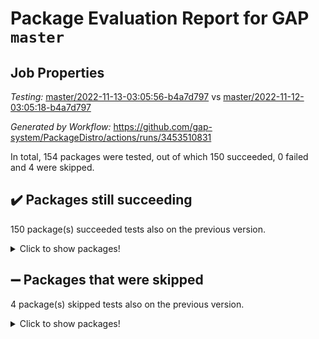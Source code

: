 # Package Evaluation Report for GAP `master`

## Job Properties

*Testing:* [master/2022-11-13-03:05:56-b4a7d797](https://github.com/gap-system/PackageDistro/blob/data/reports/master/2022-11-13-03:05:56-b4a7d797) vs [master/2022-11-12-03:05:18-b4a7d797](https://github.com/gap-system/PackageDistro/blob/data/reports/master/2022-11-12-03:05:18-b4a7d797)

*Generated by Workflow:* https://github.com/gap-system/PackageDistro/actions/runs/3453510831

In total, 154 packages were tested, out of which 150 succeeded, 0 failed and 4 were skipped.

## :heavy_check_mark: Packages still succeeding

150 package(s) succeeded tests also on the previous version.
<details><summary>Click to show packages!</summary>

- 4ti2interface 2022.09-01 [(success)](https://github.com/gap-system/PackageDistro/actions/runs/3453510831/jobs/5764231566)
- ace 5.6.1 [(success)](https://github.com/gap-system/PackageDistro/actions/runs/3453510831/jobs/5764231587)
- aclib 1.3.2 [(success)](https://github.com/gap-system/PackageDistro/actions/runs/3453510831/jobs/5764231603)
- agt 0.3 [(success)](https://github.com/gap-system/PackageDistro/actions/runs/3453510831/jobs/5764231619)
- alnuth 3.2.1 [(success)](https://github.com/gap-system/PackageDistro/actions/runs/3453510831/jobs/5764231631)
- anupq 3.2.6 [(success)](https://github.com/gap-system/PackageDistro/actions/runs/3453510831/jobs/5764231646)
- atlasrep 2.1.6 [(success)](https://github.com/gap-system/PackageDistro/actions/runs/3453510831/jobs/5764231658)
- autodoc 2022.10.20 [(success)](https://github.com/gap-system/PackageDistro/actions/runs/3453510831/jobs/5764231675)
- automata 1.15 [(success)](https://github.com/gap-system/PackageDistro/actions/runs/3453510831/jobs/5764231688)
- automgrp 1.3.2 [(success)](https://github.com/gap-system/PackageDistro/actions/runs/3453510831/jobs/5764231698)
- autpgrp 1.11 [(success)](https://github.com/gap-system/PackageDistro/actions/runs/3453510831/jobs/5764231708)
- cap 2022.11-11 [(success)](https://github.com/gap-system/PackageDistro/actions/runs/3453510831/jobs/5764231718)
- caratinterface 2.3.4 [(success)](https://github.com/gap-system/PackageDistro/actions/runs/3453510831/jobs/5764231733)
- cddinterface 2022.11.01 [(success)](https://github.com/gap-system/PackageDistro/actions/runs/3453510831/jobs/5764231745)
- circle 1.6.5 [(success)](https://github.com/gap-system/PackageDistro/actions/runs/3453510831/jobs/5764231759)
- classicpres 1.22 [(success)](https://github.com/gap-system/PackageDistro/actions/runs/3453510831/jobs/5764231773)
- cohomolo 1.6.10 [(success)](https://github.com/gap-system/PackageDistro/actions/runs/3453510831/jobs/5764231785)
- congruence 1.2.4 [(success)](https://github.com/gap-system/PackageDistro/actions/runs/3453510831/jobs/5764231797)
- corelg 1.56 [(success)](https://github.com/gap-system/PackageDistro/actions/runs/3453510831/jobs/5764231813)
- crime 1.6 [(success)](https://github.com/gap-system/PackageDistro/actions/runs/3453510831/jobs/5764231830)
- crisp 1.4.5 [(success)](https://github.com/gap-system/PackageDistro/actions/runs/3453510831/jobs/5764231849)
- crypting 0.10.4 [(success)](https://github.com/gap-system/PackageDistro/actions/runs/3453510831/jobs/5764231859)
- cryst 4.1.25 [(success)](https://github.com/gap-system/PackageDistro/actions/runs/3453510831/jobs/5764231875)
- crystcat 1.1.10 [(success)](https://github.com/gap-system/PackageDistro/actions/runs/3453510831/jobs/5764231888)
- ctbllib 1.3.4 [(success)](https://github.com/gap-system/PackageDistro/actions/runs/3453510831/jobs/5764231905)
- cubefree 1.19 [(success)](https://github.com/gap-system/PackageDistro/actions/runs/3453510831/jobs/5764231919)
- curlinterface 2.3.1 [(success)](https://github.com/gap-system/PackageDistro/actions/runs/3453510831/jobs/5764231935)
- cvec 2.7.6 [(success)](https://github.com/gap-system/PackageDistro/actions/runs/3453510831/jobs/5764231949)
- datastructures 0.3.0 [(success)](https://github.com/gap-system/PackageDistro/actions/runs/3453510831/jobs/5764231972)
- deepthought 1.0.6 [(success)](https://github.com/gap-system/PackageDistro/actions/runs/3453510831/jobs/5764231990)
- design 1.7 [(success)](https://github.com/gap-system/PackageDistro/actions/runs/3453510831/jobs/5764232000)
- difsets 2.3.1 [(success)](https://github.com/gap-system/PackageDistro/actions/runs/3453510831/jobs/5764232016)
- digraphs 1.6.0 [(success)](https://github.com/gap-system/PackageDistro/actions/runs/3453510831/jobs/5764232035)
- edim 1.3.6 [(success)](https://github.com/gap-system/PackageDistro/actions/runs/3453510831/jobs/5764232052)
- example 4.3.2 [(success)](https://github.com/gap-system/PackageDistro/actions/runs/3453510831/jobs/5764232066)
- examplesforhomalg 2022.10-01 [(success)](https://github.com/gap-system/PackageDistro/actions/runs/3453510831/jobs/5764232079)
- factint 1.6.3 [(success)](https://github.com/gap-system/PackageDistro/actions/runs/3453510831/jobs/5764232096)
- ferret 1.0.9 [(success)](https://github.com/gap-system/PackageDistro/actions/runs/3453510831/jobs/5764232113)
- fga 1.4.0 [(success)](https://github.com/gap-system/PackageDistro/actions/runs/3453510831/jobs/5764232132)
- fining 1.5.1 [(success)](https://github.com/gap-system/PackageDistro/actions/runs/3453510831/jobs/5764232157)
- float 1.0.3 [(success)](https://github.com/gap-system/PackageDistro/actions/runs/3453510831/jobs/5764232173)
- format 1.4.3 [(success)](https://github.com/gap-system/PackageDistro/actions/runs/3453510831/jobs/5764232198)
- forms 1.2.9 [(success)](https://github.com/gap-system/PackageDistro/actions/runs/3453510831/jobs/5764232234)
- fplsa 1.2.5 [(success)](https://github.com/gap-system/PackageDistro/actions/runs/3453510831/jobs/5764232256)
- fr 2.4.11 [(success)](https://github.com/gap-system/PackageDistro/actions/runs/3453510831/jobs/5764232276)
- francy 1.2.5 [(success)](https://github.com/gap-system/PackageDistro/actions/runs/3453510831/jobs/5764232304)
- fwtree 1.3 [(success)](https://github.com/gap-system/PackageDistro/actions/runs/3453510831/jobs/5764232331)
- gapdoc 1.6.6 [(success)](https://github.com/gap-system/PackageDistro/actions/runs/3453510831/jobs/5764232363)
- gauss 2022.11-01 [(success)](https://github.com/gap-system/PackageDistro/actions/runs/3453510831/jobs/5764232394)
- gaussforhomalg 2022.08-03 [(success)](https://github.com/gap-system/PackageDistro/actions/runs/3453510831/jobs/5764232416)
- gbnp 1.0.5 [(success)](https://github.com/gap-system/PackageDistro/actions/runs/3453510831/jobs/5764232440)
- generalizedmorphismsforcap 2022.11-01 [(success)](https://github.com/gap-system/PackageDistro/actions/runs/3453510831/jobs/5764232466)
- genss 1.6.8 [(success)](https://github.com/gap-system/PackageDistro/actions/runs/3453510831/jobs/5764232497)
- gradedmodules 2022.09-02 [(success)](https://github.com/gap-system/PackageDistro/actions/runs/3453510831/jobs/5764232531)
- gradedringforhomalg 2022.10-01 [(success)](https://github.com/gap-system/PackageDistro/actions/runs/3453510831/jobs/5764232588)
- grape 4.8.5 [(success)](https://github.com/gap-system/PackageDistro/actions/runs/3453510831/jobs/5764232650)
- groupoids 1.71 [(success)](https://github.com/gap-system/PackageDistro/actions/runs/3453510831/jobs/5764232721)
- grpconst 2.6.2 [(success)](https://github.com/gap-system/PackageDistro/actions/runs/3453510831/jobs/5764232782)
- guarana 0.96.3 [(success)](https://github.com/gap-system/PackageDistro/actions/runs/3453510831/jobs/5764232856)
- guava 3.17 [(success)](https://github.com/gap-system/PackageDistro/actions/runs/3453510831/jobs/5764232914)
- hap 1.47 [(success)](https://github.com/gap-system/PackageDistro/actions/runs/3453510831/jobs/5764232983)
- hapcryst 0.1.15 [(success)](https://github.com/gap-system/PackageDistro/actions/runs/3453510831/jobs/5764233042)
- hecke 1.5.3 [(success)](https://github.com/gap-system/PackageDistro/actions/runs/3453510831/jobs/5764233082)
- help 3.5 [(success)](https://github.com/gap-system/PackageDistro/actions/runs/3453510831/jobs/5764233111)
- homalg 2022.08-04 [(success)](https://github.com/gap-system/PackageDistro/actions/runs/3453510831/jobs/5764233139)
- homalgtocas 2022.11-02 [(success)](https://github.com/gap-system/PackageDistro/actions/runs/3453510831/jobs/5764233171)
- idrel 2.44 [(success)](https://github.com/gap-system/PackageDistro/actions/runs/3453510831/jobs/5764233193)
- images 1.3.1 [(success)](https://github.com/gap-system/PackageDistro/actions/runs/3453510831/jobs/5764233225)
- intpic 0.3.0 [(success)](https://github.com/gap-system/PackageDistro/actions/runs/3453510831/jobs/5764233255)
- io 4.8.0 [(success)](https://github.com/gap-system/PackageDistro/actions/runs/3453510831/jobs/5764233280)
- io_forhomalg 2022.11-01 [(success)](https://github.com/gap-system/PackageDistro/actions/runs/3453510831/jobs/5764233305)
- irredsol 1.4.3 [(success)](https://github.com/gap-system/PackageDistro/actions/runs/3453510831/jobs/5764233326)
- json 2.1.1 [(success)](https://github.com/gap-system/PackageDistro/actions/runs/3453510831/jobs/5764233341)
- jupyterkernel 1.4.1 [(success)](https://github.com/gap-system/PackageDistro/actions/runs/3453510831/jobs/5764233404)
- jupyterviz 1.5.6 [(success)](https://github.com/gap-system/PackageDistro/actions/runs/3453510831/jobs/5764233432)
- kan 1.34 [(success)](https://github.com/gap-system/PackageDistro/actions/runs/3453510831/jobs/5764233451)
- kbmag 1.5.10 [(success)](https://github.com/gap-system/PackageDistro/actions/runs/3453510831/jobs/5764233463)
- laguna 3.9.5 [(success)](https://github.com/gap-system/PackageDistro/actions/runs/3453510831/jobs/5764233486)
- liealgdb 2.2.1 [(success)](https://github.com/gap-system/PackageDistro/actions/runs/3453510831/jobs/5764233505)
- liepring 2.8 [(success)](https://github.com/gap-system/PackageDistro/actions/runs/3453510831/jobs/5764233517)
- liering 2.4.2 [(success)](https://github.com/gap-system/PackageDistro/actions/runs/3453510831/jobs/5764233532)
- linearalgebraforcap 2022.11-07 [(success)](https://github.com/gap-system/PackageDistro/actions/runs/3453510831/jobs/5764233561)
- localizeringforhomalg 2022.09-01 [(success)](https://github.com/gap-system/PackageDistro/actions/runs/3453510831/jobs/5764233585)
- loops 3.4.2 [(success)](https://github.com/gap-system/PackageDistro/actions/runs/3453510831/jobs/5764233599)
- lpres 1.0.3 [(success)](https://github.com/gap-system/PackageDistro/actions/runs/3453510831/jobs/5764233613)
- majoranaalgebras 1.5 [(success)](https://github.com/gap-system/PackageDistro/actions/runs/3453510831/jobs/5764233626)
- mapclass 1.4.6 [(success)](https://github.com/gap-system/PackageDistro/actions/runs/3453510831/jobs/5764233643)
- matgrp 0.70 [(success)](https://github.com/gap-system/PackageDistro/actions/runs/3453510831/jobs/5764233661)
- matricesforhomalg 2022.11-02 [(success)](https://github.com/gap-system/PackageDistro/actions/runs/3453510831/jobs/5764233670)
- modisom 2.5.3 [(success)](https://github.com/gap-system/PackageDistro/actions/runs/3453510831/jobs/5764233681)
- modulepresentationsforcap 2022.11-02 [(success)](https://github.com/gap-system/PackageDistro/actions/runs/3453510831/jobs/5764233697)
- modules 2022.09-01 [(success)](https://github.com/gap-system/PackageDistro/actions/runs/3453510831/jobs/5764233716)
- monoidalcategories 2022.11-02 [(success)](https://github.com/gap-system/PackageDistro/actions/runs/3453510831/jobs/5764233732)
- nconvex 2022.09-01 [(success)](https://github.com/gap-system/PackageDistro/actions/runs/3453510831/jobs/5764233749)
- nilmat 1.4.2 [(success)](https://github.com/gap-system/PackageDistro/actions/runs/3453510831/jobs/5764233757)
- nock 1.5 [(success)](https://github.com/gap-system/PackageDistro/actions/runs/3453510831/jobs/5764233772)
- normalizinterface 1.3.5 [(success)](https://github.com/gap-system/PackageDistro/actions/runs/3453510831/jobs/5764233787)
- nq 2.5.9 [(success)](https://github.com/gap-system/PackageDistro/actions/runs/3453510831/jobs/5764233800)
- numericalsgps 1.3.1 [(success)](https://github.com/gap-system/PackageDistro/actions/runs/3453510831/jobs/5764233810)
- openmath 11.5.1 [(success)](https://github.com/gap-system/PackageDistro/actions/runs/3453510831/jobs/5764233817)
- orb 4.9.0 [(success)](https://github.com/gap-system/PackageDistro/actions/runs/3453510831/jobs/5764233830)
- packagemanager 1.3.2 [(success)](https://github.com/gap-system/PackageDistro/actions/runs/3453510831/jobs/5764233840)
- patternclass 2.4.3 [(success)](https://github.com/gap-system/PackageDistro/actions/runs/3453510831/jobs/5764233852)
- permut 2.0.4 [(success)](https://github.com/gap-system/PackageDistro/actions/runs/3453510831/jobs/5764233861)
- polenta 1.3.10 [(success)](https://github.com/gap-system/PackageDistro/actions/runs/3453510831/jobs/5764233871)
- polymaking 0.8.6 [(success)](https://github.com/gap-system/PackageDistro/actions/runs/3453510831/jobs/5764233881)
- primgrp 3.4.2 [(success)](https://github.com/gap-system/PackageDistro/actions/runs/3453510831/jobs/5764233892)
- profiling 2.5.1 [(success)](https://github.com/gap-system/PackageDistro/actions/runs/3453510831/jobs/5764233902)
- qpa 1.34 [(success)](https://github.com/gap-system/PackageDistro/actions/runs/3453510831/jobs/5764233917)
- quagroup 1.8.3 [(success)](https://github.com/gap-system/PackageDistro/actions/runs/3453510831/jobs/5764233934)
- radiroot 2.9 [(success)](https://github.com/gap-system/PackageDistro/actions/runs/3453510831/jobs/5764233955)
- rcwa 4.7.0 [(success)](https://github.com/gap-system/PackageDistro/actions/runs/3453510831/jobs/5764233990)
- rds 1.8 [(success)](https://github.com/gap-system/PackageDistro/actions/runs/3453510831/jobs/5764234018)
- recog 1.4.2 [(success)](https://github.com/gap-system/PackageDistro/actions/runs/3453510831/jobs/5764234050)
- repndecomp 1.2.1 [(success)](https://github.com/gap-system/PackageDistro/actions/runs/3453510831/jobs/5764234068)
- repsn 3.1.0 [(success)](https://github.com/gap-system/PackageDistro/actions/runs/3453510831/jobs/5764234094)
- resclasses 4.7.3 [(success)](https://github.com/gap-system/PackageDistro/actions/runs/3453510831/jobs/5764234119)
- ringsforhomalg 2022.11-01 [(success)](https://github.com/gap-system/PackageDistro/actions/runs/3453510831/jobs/5764234149)
- sco 2022.09-01 [(success)](https://github.com/gap-system/PackageDistro/actions/runs/3453510831/jobs/5764234182)
- scscp 2.3.1 [(success)](https://github.com/gap-system/PackageDistro/actions/runs/3453510831/jobs/5764234221)
- semigroups 5.1.0 [(success)](https://github.com/gap-system/PackageDistro/actions/runs/3453510831/jobs/5764234256)
- sglppow 2.3 [(success)](https://github.com/gap-system/PackageDistro/actions/runs/3453510831/jobs/5764234283)
- sgpviz 0.999.5 [(success)](https://github.com/gap-system/PackageDistro/actions/runs/3453510831/jobs/5764234315)
- simpcomp 2.1.14 [(success)](https://github.com/gap-system/PackageDistro/actions/runs/3453510831/jobs/5764234338)
- singular 2022.09.23 [(success)](https://github.com/gap-system/PackageDistro/actions/runs/3453510831/jobs/5764234378)
- sla 1.5.3 [(success)](https://github.com/gap-system/PackageDistro/actions/runs/3453510831/jobs/5764234414)
- smallgrp 1.5.1 [(success)](https://github.com/gap-system/PackageDistro/actions/runs/3453510831/jobs/5764234452)
- smallsemi 0.6.13 [(success)](https://github.com/gap-system/PackageDistro/actions/runs/3453510831/jobs/5764234527)
- sonata 2.9.5 [(success)](https://github.com/gap-system/PackageDistro/actions/runs/3453510831/jobs/5764234567)
- sophus 1.27 [(success)](https://github.com/gap-system/PackageDistro/actions/runs/3453510831/jobs/5764234618)
- spinsym 1.5.2 [(success)](https://github.com/gap-system/PackageDistro/actions/runs/3453510831/jobs/5764234664)
- standardff 0.9.4 [(success)](https://github.com/gap-system/PackageDistro/actions/runs/3453510831/jobs/5764234705)
- symbcompcc 1.3.2 [(success)](https://github.com/gap-system/PackageDistro/actions/runs/3453510831/jobs/5764234752)
- thelma 1.3 [(success)](https://github.com/gap-system/PackageDistro/actions/runs/3453510831/jobs/5764234799)
- tomlib 1.2.9 [(success)](https://github.com/gap-system/PackageDistro/actions/runs/3453510831/jobs/5764234860)
- toolsforhomalg 2022.10-01 [(success)](https://github.com/gap-system/PackageDistro/actions/runs/3453510831/jobs/5764234910)
- toric 1.9.5 [(success)](https://github.com/gap-system/PackageDistro/actions/runs/3453510831/jobs/5764234949)
- toricvarieties 2022.07.13 [(success)](https://github.com/gap-system/PackageDistro/actions/runs/3453510831/jobs/5764234990)
- transgrp 3.6.3 [(success)](https://github.com/gap-system/PackageDistro/actions/runs/3453510831/jobs/5764235051)
- ugaly 4.0.3 [(success)](https://github.com/gap-system/PackageDistro/actions/runs/3453510831/jobs/5764235107)
- unipot 1.5 [(success)](https://github.com/gap-system/PackageDistro/actions/runs/3453510831/jobs/5764235148)
- unitlib 4.1.0 [(success)](https://github.com/gap-system/PackageDistro/actions/runs/3453510831/jobs/5764235187)
- utils 0.77 [(success)](https://github.com/gap-system/PackageDistro/actions/runs/3453510831/jobs/5764235221)
- uuid 0.7 [(success)](https://github.com/gap-system/PackageDistro/actions/runs/3453510831/jobs/5764235261)
- walrus 0.9991 [(success)](https://github.com/gap-system/PackageDistro/actions/runs/3453510831/jobs/5764235293)
- wedderga 4.10.2 [(success)](https://github.com/gap-system/PackageDistro/actions/runs/3453510831/jobs/5764235325)
- xmod 2.88 [(success)](https://github.com/gap-system/PackageDistro/actions/runs/3453510831/jobs/5764235351)
- xmodalg 1.22 [(success)](https://github.com/gap-system/PackageDistro/actions/runs/3453510831/jobs/5764235404)
- yangbaxter 0.10.1 [(success)](https://github.com/gap-system/PackageDistro/actions/runs/3453510831/jobs/5764235447)
- zeromqinterface 0.14 [(success)](https://github.com/gap-system/PackageDistro/actions/runs/3453510831/jobs/5764235494)
</details>

## :heavy_minus_sign: Packages that were skipped

4 package(s) skipped tests also on the previous version.
<details><summary>Click to show packages!</summary>

- browse 1.8.18 [(skipped)](https://github.com/gap-system/PackageDistro/actions/runs/3453510831/jobs/5764161238)
- itc 1.5.1 [(skipped)](https://github.com/gap-system/PackageDistro/actions/runs/3453510831/jobs/5764161238)
- polycyclic 2.16 [(skipped)](https://github.com/gap-system/PackageDistro/actions/runs/3453510831/jobs/5764161238)
- xgap 4.31 [(skipped)](https://github.com/gap-system/PackageDistro/actions/runs/3453510831/jobs/5764161238)
</details>

